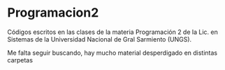 # Programacion2  
Códigos escritos en las clases de la materia Programación 2 de la Lic. en Sistemas de la Universidad Nacional de Gral Sarmiento (UNGS).

Me falta seguir buscando, hay mucho material desperdigado en distintas carpetas
